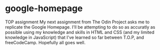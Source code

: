 # google-homepage
TOP assignment
My next assignment from The Odin Project asks me to replicate the Google Homepage. 
I'll be attempting to do so as accuratly as possible using my knowledge and skills in HTML and CSS (and my limited knowledge in JavaScript) that I've learned so far between T.O.P, and freeCodeCamp.  Hopefully all goes well.  